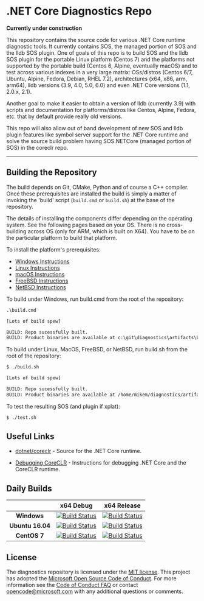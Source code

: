 .NET Core Diagnostics Repo
==========================

**Currently under construction**

This repository contains the source code for various .NET Core runtime diagnostic tools. It currently contains SOS, the managed portion of SOS and the lldb SOS plugin. One of goals of this repo is to build SOS and the lldb SOS plugin for the portable Linux platform (Centos 7) and the platforms not supported by the portable build (Centos 6, Alpine, eventually macOS) and to test across various indexes in a very large matrix: OSs/distros (Centos 6/7, Ubuntu, Alpine, Fedora, Debian, RHEL 7.2), architectures (x64, x86, arm, arm64), lldb versions (3.9, 4.0, 5.0, 6.0) and even .NET Core versions (1.1, 2.0.x, 2.1). 

Another goal to make it easier to obtain a version of lldb (currently 3.9) with scripts and documentation for platforms/distros like Centos, Alpine, Fedora, etc. that by default provide really old versions. 

This repo will also allow out of band development of new SOS and lldb plugin features like symbol server support for the .NET Core runtime and solve the source build problem having SOS.NETCore (managed portion of SOS) in the coreclr repo.

--------------------------
## Building the Repository

The build depends on Git, CMake, Python and of course a C++ compiler.  Once these prerequisites are installed
the build is simply a matter of invoking the 'build' script (`build.cmd` or `build.sh`) at the base of the 
repository.  

The details of installing the components differ depending on the operating system.  See the following
pages based on your OS.  There is no cross-building across OS (only for ARM, which is built on X64). 
You have to be on the particular platform to build that platform.  

To install the platform's prerequisites:

 * [Windows Instructions](Documentation/building/windows-instructions.md)
 * [Linux Instructions](Documentation/building/linux-instructions.md)
 * [macOS Instructions](Documentation/building/osx-instructions.md)
 * [FreeBSD Instructions](Documentation/building/freebsd-instructions.md) 
 * [NetBSD Instructions](Documentation/building/netbsd-instructions.md)

To build under Windows, run build.cmd from the root of the repository:

```bat
.\build.cmd 

[Lots of build spew]

BUILD: Repo sucessfully built.
BUILD: Product binaries are available at c:\git\diagnostics\artifacts\bin\Windows_NT.x64.Debug	
```

To build under Linux, MacOS, FreeBSD, or NetBSD, run build.sh from the root of the repository:

```sh
$ ./build.sh

[Lots of build spew]

BUILD: Repo sucessfully built.
BUILD: Product binaries are available at /home/mikem/diagnostics/artifacts/bin/Linux.x64.Debug
```

To test the resulting SOS (and plugin if xplat):

```sh
$ ./test.sh
```

## Useful Links

* [dotnet/coreclr](https://github.com/dotnet/coreclr) - Source for the .NET Core runtime.

* [Debugging CoreCLR](https://github.com/dotnet/diagnostics/blob/master/Documentation/building/debugging-instructions.md) - Instructions for debugging .NET Core and the CoreCLR runtime.

[//]: # (Begin current test results)

## Daily Builds

|    | x64 Debug|x64 Release|
|:--:|:--:|:--:|
|**Windows**|[![Build Status](https://ci.dot.net/job/dotnet_diagnostics/job/master/job/Windows_NT_Debug/badge/icon)](https://ci.dot.net/job/dotnet_diagnostics/job/master/job/Windows_NT_Debug/)|[![Build Status](https://ci.dot.net/job/dotnet_diagnostics/job/master/job/Windows_NT_Release/badge/icon)](https://ci.dot.net/job/dotnet_diagnostics/job/master/job/Windows_NT_Release/)|
|**Ubuntu 16.04**|[![Build Status](https://ci.dot.net/job/dotnet_diagnostics/job/master/job/Ubuntu16.04_Debug/badge/icon)](https://ci.dot.net/job/dotnet_diagnostics/job/master/job/Ubuntu16.04_Debug/)|[![Build Status](https://ci.dot.net/job/dotnet_diagnostics/job/master/job/Ubuntu16.04_Release/badge/icon)](https://ci.dot.net/job/dotnet_diagnostics/job/master/job/Ubuntu16.04_Release/)|
|**CentOS 7**|[![Build Status](https://ci.dot.net/job/dotnet_diagnostics/job/master/job/CentOS7.1_Debug/badge/icon)](https://ci.dot.net/job/dotnet_diagnostics/job/master/job/CentOS7.1_Debug/)|[![Build Status](https://ci.dot.net/job/dotnet_diagnostics/job/master/job/CentOS7.1_Release/badge/icon)](https://ci.dot.net/job/dotnet_diagnostics/job/master/job/CentOS7.1_Release/)|

[//]: # (End current test results)



## License

The diagnostics repository is licensed under the [MIT license](LICENSE.TXT). This project has adopted the [Microsoft Open Source Code of Conduct](https://opensource.microsoft.com/codeofconduct/).  For more information see the [Code of Conduct FAQ](https://opensource.microsoft.com/codeofconduct/faq/) or contact [opencode@microsoft.com](mailto:opencode@microsoft.com) with any additional questions or comments.

